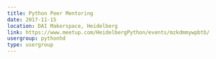 ```yaml
---
title: Python Peer Mentoring
date: 2017-11-15
location: DAI Makerspace, Heidelberg
link: https://www.meetup.com/HeidelbergPython/events/mzkdmmywpbtb/
usergroup: pythonhd
type: usergroup
---
```

